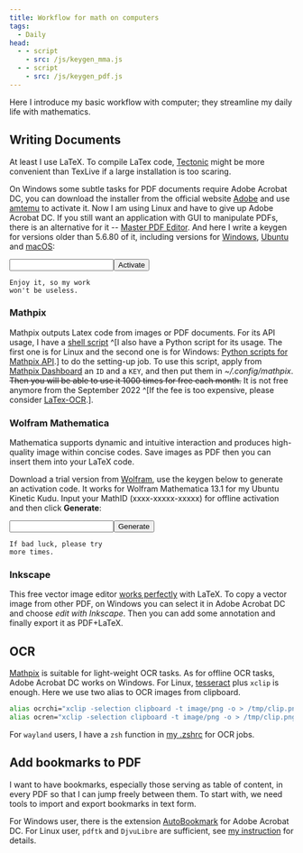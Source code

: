 ```yaml
---
title: Workflow for math on computers
tags:
  - Daily
head:
  - - script
    - src: /js/keygen_mma.js
  - - script
    - src: /js/keygen_pdf.js
---
```


Here I introduce my basic workflow with computer;
they streamline my daily life with mathematics.

## Writing Documents

At least I use LaTeX. To compile LaTex code, [Tectonic](https://tectonic-typesetting.github.io/en-US/index.html) might be more convenient than TexLive if a large installation is too scaring.

On Windows some subtle tasks for PDF documents
require Adobe Acrobat DC, you can download the installer from
the official website [Adobe](https://h`elpx.adobe.com/fr/acrobat/kb/acrobat-dc-downloads.html)
and use [amtemu](https://amtemu-official.com/) to activate it.
Now I am using Linux and have to give up Adobe Acrobat DC.
If you still want an application with GUI to manipulate PDFs,
there is an alternative for it -- [Master PDF Editor](https://code-industry.net/masterpdfeditor/).
And here I write a keygen for versions older than 5.6.80 of it,
including versions for [Windows](https://web.archive.org/web/20200919162559if_/https://code-industry.net/public/MasterPDFEditor-setup.exe),
[Ubuntu](https://web.archive.org/web/20210203220337/https://code-industry.net/public/master-pdf-editor-5.6.80-qt5.x86_64.deb)
and [macOS](https://web.archive.org/web/20200919165215/https://code-industry.net/public/MasterPDFEditor.dmg):

<input type="text" id="computerId"><button id="activate" class="">Activate</button>

<code id="activateCode" style="white-space:pre">Enjoy it, so my work won't be useless.</code>

### Mathpix

Mathpix outputs Latex code from images or PDF documents.
For its API usage, I have a [shell script](https://github.com/JingMatrix/Shell/blob/master/mathpix)
^[I also have a Python script for its usage.
The first one is for Linux and the second one is for Windows:
[Python scripts for Mathpix API](https://gist.github.com/JingMatrix/87a98d81dc7aaebca6510f9e4d3cfb67).]
to do the setting-up job.
To use this script, 
apply from [Mathpix Dashboard](https://dashboard.mathpix.com/login) an `ID` and a `KEY`,
and then put them in _~/.config/mathpix_.
~~Then you will be able to use it 1000 times for free each month.~~
It is not free anymore from the September 2022
^[If the fee is too expensive, please consider [LaTex-OCR](https://github.com/lukas-blecher/LaTeX-OCR).].



### Wolfram Mathematica

Mathematica supports dynamic and intuitive interaction and produces high-quality image within concise codes.
Save images as PDF then you can insert them into your LaTeX code.

Download a trial version from [Wolfram](https://www.wolfram.com/mathematica/trial/), 
use the keygen below to generate an activation code.
It works for Wolfram Mathematica 13.1 for my Ubuntu Kinetic Kudu.
Input your MathID (xxxx-xxxxx-xxxxx) for offline activation
and then click **Generate**:

<input type="text" id="mathId" class="" /><button id="generate" >Generate</button>

<code style="white-space:pre" id="result">If bad luck, please try more times.</code>

### Inkscape

This free vector image editor [works perfectly][4bd1a504] with LaTeX.
To copy a vector image from other PDF,
on Windows you can select it in Adobe Acrobat DC and
choose _edit with Inkscape_.
Then you can add some annotation and finally export it as PDF+LaTeX.

[4bd1a504]: https://wiki.inkscape.org/wiki/index.php/LaTeX "tutorial of LaTex in Inkscape"

## OCR

[Mathpix](#mathpix) is suitable for light-weight OCR tasks. As for offline OCR tasks,
Adobe Acrobat DC works on Windows.
For Linux, [tesseract](https://tesseract-ocr.github.io/tessdoc/Home.html) plus `xclip` is enough.
Here we use two alias to OCR images from clipboard.

```bash
alias ocrchi="xclip -selection clipboard -t image/png -o > /tmp/clip.png && tesseract  /tmp/clip.png /tmp/ocr-sim -l chi_sim &> /dev/null && cat /tmp/ocr-sim.txt"
alias ocren="xclip -selection clipboard -t image/png -o > /tmp/clip.png && tesseract  /tmp/clip.png /tmp/ocr-en -l eng &> /dev/null && cat /tmp/ocr-en.txt"
```

For `wayland` users, I have a `zsh` function in
[my .zshrc](https://github.com/JingMatrix/Shell/blob/master/.zshrc) for OCR jobs.

## Add bookmarks to PDF

I want to have bookmarks, especially those serving as table of content, in every PDF so that I can jump freely between them. To start with, we need tools to import and export bookmarks in text form.

For Windows user, there is the extension [AutoBookmark](https://drive.google.com/open?id=1nTcxb72h9jXkWtSjk5DyvsJ210qKUU8e) for Adobe Acrobat DC.
For Linux user, `pdftk` and `DjvuLibre` are sufficient,
see [my instruction](https://github.com/JingMatrix/Shell/blob/master/toc/README.md) for details.

<style scoped>
@tailwind base;
@layer base {
	input {
		@apply bg-transparent focus:shadow-md border-2 border-gray-300 rounded-lg py-2 px-4 inline-block w-1/2 appearance-none leading-normal
	}
	button {
		@apply bg-transparent ml-10 hover:bg-blue-500 text-blue-700 dark:text-green-400 font-semibold hover:text-white py-2 px-4 border border-blue-500 hover:border-transparent rounded
	}
}

</style>
